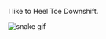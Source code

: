 I like to Heel Toe Downshift.


![snake gif](https://github.com/YOUR_USERNAME/YOUR_USERNAME/blob/output/github-contribution-grid-snake.gif)
 
<!---
HauseMasterZ/HauseMasterZ is a ✨ special ✨ repository because its `README.md` (this file) appears on your GitHub profile.
You can click the Preview link to take a look at your changes.
--->

